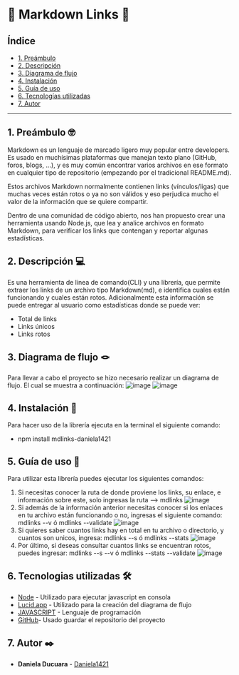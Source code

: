 # 🔗 Markdown Links 🔗

## Índice

* [1. Preámbulo](#1-preámbulo)
* [2. Descripción](#2-resumen-del-proyecto)
* [3. Diagrama de flujo](#4-diagrama-de-flujo)
* [4. Instalación ](#3-instalación)
* [5. Guía de uso](#4-guia-de-uso)
* [6. Tecnologías utilizadas](#6-tecnologías-utlizadas)
* [7. Autor](#7-autor)

***

## 1. Preámbulo 🤓

Markdown es un lenguaje de marcado ligero muy popular entre developers. Es usado en muchísimas plataformas que manejan texto plano (GitHub, foros, blogs, ...), y es muy común encontrar varios archivos en ese formato en cualquier tipo de repositorio (empezando por el tradicional README.md).

Estos archivos Markdown normalmente contienen links (vínculos/ligas) que muchas veces están rotos o ya no son válidos y eso perjudica mucho el valor de la información que se quiere compartir.

Dentro de una comunidad de código abierto, nos han propuesto crear una herramienta usando Node.js, que lea y analice archivos en formato Markdown, para verificar los links que contengan y reportar algunas estadísticas.

## 2. Descripción 💻
Es una herramienta de línea de comando(CLI) y una librería, que permite extraer los links de un archivo tipo Markdown(md), e identifica cuales están funcionando y cuales están rotos. Adicionalmente esta información se puede entregar al usuario como estadísticas donde se puede ver: 
* Total de links 
* Links únicos
* Links rotos

## 3. Diagrama de flujo 🪢
Para llevar a cabo el proyecto se hizo necesario realizar un diagrama de flujo. El cual se muestra a continuación: 
![image](https://user-images.githubusercontent.com/92064924/168403623-c7a70135-6e28-419e-93ab-5d1a5fca4d5e.png)
![image](https://user-images.githubusercontent.com/92064924/168403649-df5c9c2f-0543-46f4-8d43-e510d9e32f60.png)

## 4. Instalación 🔧

Para hacer uso de la librería ejecuta en la terminal el siguiente comando: 
* npm install mdlinks-daniela1421

## 5. Guía de uso 📝
Para utilizar esta librería puedes ejecutar los siguientes comandos: 
1. Si necesitas conocer la ruta de donde proviene los links, su enlace, e información sobre este, solo ingresas la ruta --> mdlinks <path>
![image](https://user-images.githubusercontent.com/92064924/168402857-08c61595-16ff-407e-815d-e398fb845f7c.png)
 2. Si además de la información anterior necesitas conocer si los enlaces en tu archivo están funcionando o no, ingresas el siguiente comando: mdlinks <path> --v ó mdlinks <path> --validate
 ![image](https://user-images.githubusercontent.com/92064924/168403109-82db34f7-b742-4d47-9db3-d9ffd69ba497.png)
3. Si quieres saber cuantos links hay en total en tu archivo o directorio, y cuantos son unicos, ingresa: mdlinks <path> --s ó mdlinks <path> --stats
![image](https://user-images.githubusercontent.com/92064924/168403260-58b8cba2-17ef-4a6d-804b-864d823db4e6.png)
4. Por último, si deseas consultar cuantos links se encuentran rotos, puedes ingresar:
  mdlinks <path> --s --v ó mdlinks <path> --stats --validate
 ![image](https://user-images.githubusercontent.com/92064924/168403361-f7f186d6-dba6-4ee9-b304-c4db39ef04e9.png)

## 6. Tecnologias utilizadas 🛠️

* [Node](https://nodejs.org/es/) - Utilizado para ejecutar javascript en consola
* [Lucid.app](https://lucid.app/es-LA/users/login#/login?clearStorage=true) - Utilizado para la creación del diagrama de flujo
* [JAVASCRIPT](https://developer.mozilla.org/es/docs/Web/JavaScript) - Lenguaje de programación
* [GitHub](https://github.com/)- Usado guardar el repositorio del proyecto

## 7. Autor ✒️

* **Daniela Ducuara** - [Daniela1421](https://github.com/Daniela1421) 
